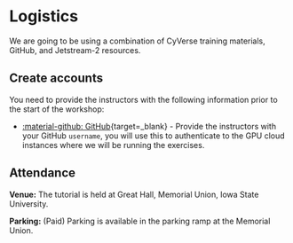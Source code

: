 # Logistics

We are going to be using a combination of CyVerse training materials, GitHub, and Jetstream-2 resources.

## Create accounts

You need to provide the instructors with the following information prior to the start of the workshop:

* [:material-github: GitHub](https://github.com){target=_blank} - Provide the instructors with your GitHub `username`, you will use this to authenticate to the GPU cloud instances where we will be running the exercises.

<!-- * [![][ball]{width=25}](https://cyverse.org/ecp){target=_blank} [CyVerse Account Name](https://user.cyverse.org){target=_blank} 

    - Please register for the workshop here if you do not yet have an account with CyVerse: https://user.cyverse.org/workshops/92  -->

<!-- * *optional* [:material-duck: CyberDuck](https://cyberduck.io){target=_blank} file transfer

    - [Install CyVerse User Profile](https://learning.cyverse.org/ds/cyberduck/){target=_blank} -->

<!-- [ball]: ../assets/de/logos/cyverse_ball_2022.png -->

## Attendance

**Venue:**  The tutorial is held at Great Hall, Memorial Union, Iowa State University.

**Parking:** (Paid) Parking is available in the parking ramp at the Memorial Union.
